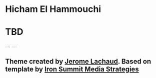 # Hicham El Hammouchi 

# TBD
....
....

## Theme created by [Jerome Lachaud](https://github.com/jeromelachaud/freelancer-theme). Based on template by [Iron Summit Media Strategies](https://github.com/IronSummitMedia/startbootstrap-freelancer)
